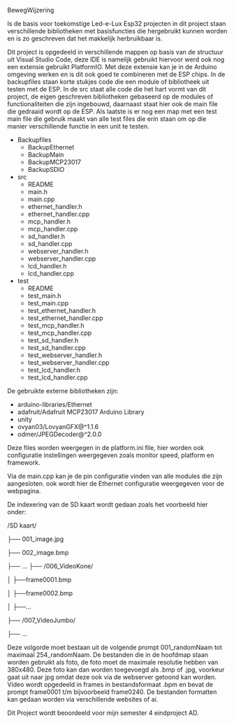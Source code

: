 BewegWijzering

Is de basis voor toekomstige Led-e-Lux Esp32 projecten in dit project staan verschillende bibliotheken met basisfuncties die hergebruikt kunnen worden en is zo geschreven dat het makkelijk herbruikbaar is.

Dit project is opgedeeld in verschillende mappen op basis van de structuur uit Visual Studio Code, deze IDE is namelijk gebruikt hiervoor werd ook nog een extensie gebruikt PlatformIO. 
Met deze extensie kan je in de Arduino omgeving werken en is dit ook goed te combineren met de ESP chips.
In de backupfiles staan korte stukjes code die een module of bibliotheek uit testen met de ESP. 
In de src staat alle code die het hart vormt van dit project, de eigen geschreven bibliotheken gebaseerd op de modules of functionaliteiten die zijn ingebouwd, daarnaast staat hier ook de main file die gedraaid wordt op de ESP. 
Als laatste is er nog een map met een test main file die gebruik maakt van alle test files die erin staan om op die manier verschillende functie in een unit te testen.



- Backupfiles
  - BackupEthernet
  - BackupMain
  - BackupMCP23017
  - BackupSDIO
- src
  - README  
  - main.h
  - main.cpp
  - ethernet_handler.h
  - ethernet_handler.cpp
  - mcp_handler.h
  - mcp_handler.cpp
  - sd_handler.h
  - sd_handler.cpp
  - webserver_handler.h
  - webserver_handler.cpp
  - lcd_handler.h
  - lcd_handler.cpp
- test
  - README
  - test_main.h
  - test_main.cpp
  - test_ethernet_handler.h
  - test_ethernet_handler.cpp
  - test_mcp_handler.h
  - test_mcp_handler.cpp
  - test_sd_handler.h
  - test_sd_handler.cpp
  - test_webserver_handler.h
  - test_webserver_handler.cpp
  - test_lcd_handler.h
  - test_lcd_handler.cpp

De gebruikte externe bibliotheken zijn:
-  arduino-libraries/Ethernet
-  adafruit/Adafruit MCP23017 Arduino Library
-  unity
-  ovyan03/LovyanGFX@^1.1.6
-  odmer/JPEGDecoder@^2.0.0

Deze files worden weergegen in de platform.ini file, hier worden ook configuratie instellingen weergegeven zoals monitor speed, platform en framework.

Via de main.cpp kan je de pin configuratie vinden van alle modules die zijn aangesloten.
ook wordt hier de Ethernet configuratie weergegeven voor de webpagina.

De indexering van de SD kaart wordt gedaan zoals het voorbeeld hier onder:

/SD kaart/

├── 001_image.jpg  

├── 002_image.bmp

├── ...
├── /006_VideoKone/

│	├──frame0001.bmp

│	├──frame0002.bmp

│	├──…

├── /007_VideoJumbo/

├── ...

Deze volgorde moet bestaan uit de volgende prompt 001_randomNaam tot maximaal 254_randomNaam. De bestanden die in de hoofdmap staan worden gebruikt als foto, de foto moet de maximale resolutie hebben van 380x480. Deze foto kan dan worden toegevoegd als .bmp of .jpg, voorkeur gaat uit naar jpg omdat deze ook via de webserver getoond kan worden. Video wordt opgedeeld in frames in bestandsformaat .bpm en bevat de prompt frame0001 t/m bijvoorbeeld frame0240.
De bestanden formatten kan gedaan worden via verschillende websites of ai.

Dit Project wordt beoordeeld voor mijn semester 4 eindproject AD.
